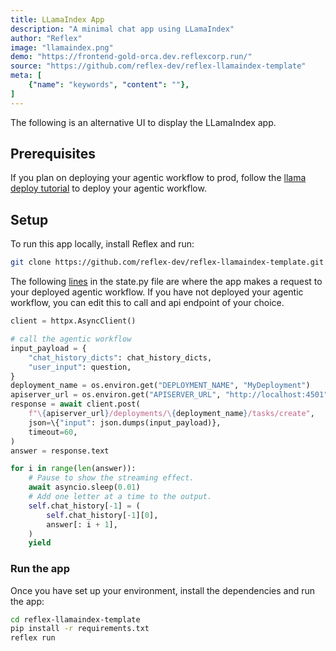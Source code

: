 ```yaml
---
title: LLamaIndex App
description: "A minimal chat app using LLamaIndex"
author: "Reflex"
image: "llamaindex.png"
demo: "https://frontend-gold-orca.dev.reflexcorp.run/"
source: "https://github.com/reflex-dev/reflex-llamaindex-template"
meta: [
    {"name": "keywords", "content": ""},
]
---
```


The following is an alternative UI to display the LLamaIndex app. 

## Prerequisites

If you plan on deploying your agentic workflow to prod, follow the [llama deploy tutorial](https://github.com/run-llama/llama_deploy/tree/main) to deploy your agentic workflow. 

## Setup

To run this app locally, install Reflex and run:

```bash
git clone https://github.com/reflex-dev/reflex-llamaindex-template.git
```

The following [lines](https://github.com/reflex-dev/reflex-llamaindex-template/blob/abfda49ff193ceb7da90c382e5cbdcb5fcdb665c/frontend/state.py#L55-L79) in the state.py file are where the app makes a request to your deployed agentic workflow. If you have not deployed your agentic workflow, you can edit this to call and api endpoint of your choice.

```python
client = httpx.AsyncClient()

# call the agentic workflow
input_payload = {
    "chat_history_dicts": chat_history_dicts,
    "user_input": question,
}
deployment_name = os.environ.get("DEPLOYMENT_NAME", "MyDeployment")
apiserver_url = os.environ.get("APISERVER_URL", "http://localhost:4501")
response = await client.post(
    f"\{apiserver_url}/deployments/\{deployment_name}/tasks/create",
    json=\{"input": json.dumps(input_payload)},
    timeout=60,
)
answer = response.text

for i in range(len(answer)):
    # Pause to show the streaming effect.
    await asyncio.sleep(0.01)
    # Add one letter at a time to the output.
    self.chat_history[-1] = (
        self.chat_history[-1][0],
        answer[: i + 1],
    )
    yield
```

### Run the app

Once you have set up your environment, install the dependencies and run the app:

```bash
cd reflex-llamaindex-template
pip install -r requirements.txt
reflex run
```

